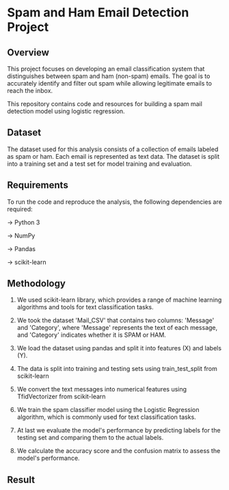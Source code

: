 # Spam and Ham Email Detection Project

## Overview
This project focuses on developing an email classification system that distinguishes between spam and ham (non-spam) emails. The goal is to accurately identify and filter out spam while allowing legitimate emails to reach the inbox.

This repository contains code and resources for building a spam mail detection model using logistic regression. 

## Dataset

The dataset used for this analysis consists of a collection of emails labeled as spam or ham. Each email is represented as text data. The dataset is split into a training set and a test set for model training and evaluation.

## Requirements

To run the code and reproduce the analysis, the following dependencies are required:

-> Python 3

-> NumPy

-> Pandas

-> scikit-learn

## Methodology

1. We used scikit-learn library, which provides a range of machine learning algorithms and tools for text classification tasks.

2. We took the dataset 'Mail_CSV' that contains two columns: 'Message' and 'Category', where 'Message' represents the text of each message, and 'Category' indicates whether it is SPAM or HAM.

3. We load the dataset using pandas and split it into features (X) and labels (Y).

4. The data is split into training and testing sets using train_test_split from scikit-learn

5. We convert the text messages into numerical features using TfidVectorizer from scikit-learn

6. We train the spam classifier model using the Logistic Regression algorithm, which is commonly used for text classification tasks.

7. At last we evaluate the model's performance by predicting labels for the testing set and comparing them to the actual labels.

8. We calculate the accuracy score and the confusion matrix to assess the model's performance.

## Result
